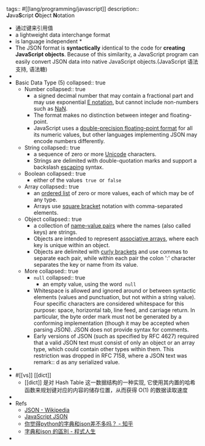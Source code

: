 tags:: #[[lang/programming/javascript]]
description:: **J**ava**S**cript **O**bject **N**otation

  - 通过键来引用值
  - a lightweight data interchange format
  - is language independent \*
  - The JSON format is **syntactically** identical to the code for **creating JavaScript objects**. Because of this similarity, a JavaScript program can easily convert JSON data into native JavaScript objects.(JavaScript 语法支持, 语法糖)
-
- Basic Data Type (5)
  collapsed:: true
  - Number
    collapsed:: true
    - a signed decimal number that may contain a fractional part and may use exponential [E notation](https://en.wikipedia.org/wiki/E_notation), but cannot include non-numbers such as [NaN](https://en.wikipedia.org/wiki/NaN).
    - The format makes no distinction between integer and floating-point.
    - JavaScript uses a [double-precision floating-point format](https://en.wikipedia.org/wiki/Double-precision_floating-point_format) for all its numeric values, but other languages implementing JSON may encode numbers differently.
  - String
    collapsed:: true
    - a sequence of zero or more [Unicode](https://en.wikipedia.org/wiki/Unicode) characters.
    - Strings are delimited with double-quotation marks and support a backslash [escaping](https://en.wikipedia.org/wiki/Escape_character) syntax.
  - Boolean
    collapsed:: true
    - either of the values  `true`  or  `false`
  - Array
    collapsed:: true
    - an [ordered list](https://en.wikipedia.org/wiki/List_(abstract_data_type)) of zero or more values, each of which may be of any type.
    - Arrays use [square bracket](https://en.wikipedia.org/wiki/Square_bracket) notation with comma-separated elements.
  - Object
    collapsed:: true
    - a collection of [name–value pairs](https://en.wikipedia.org/wiki/Attribute%E2%80%93value_pair) where the names (also called keys) are strings.
    - Objects are intended to represent [associative arrays](https://en.wikipedia.org/wiki/Associative_array), where each key is unique within an object.
    - Objects are delimited with [curly brackets](https://en.wikipedia.org/wiki/Braces_(punctuation)#Braces) and use commas to separate each pair, while within each pair the colon ':' character separates the key or name from its value.
  - More
    collapsed:: true
    - `null`
      collapsed:: true
      - an empty value, using the word  `null`
    - Whitespace is allowed and ignored around or between syntactic elements (values and punctuation, but not within a string value). Four specific characters are considered whitespace for this purpose: space, horizontal tab, line feed, and carriage return. In particular, the byte order mark must not be generated by a conforming implementation (though it may be accepted when parsing JSON). JSON does not provide syntax for comments.
    - Early versions of JSON (such as specified by RFC 4627) required that a valid JSON text must consist of only an object or an array type, which could contain other types within them. This restriction was dropped in RFC 7158, where a JSON text was remark:: d as any serialized value.
-
- #[[vs]] [[dict]]
  - [[dict]] 是对 Hash Table 这一数据结构的一种实现, 它使用其内置的哈希函数来规划键对应的内容的储存位置，从而获得 O(1) 的数据读取速度
-
- Refs
  - [JSON - Wikipedia](https://en.wikipedia.org/wiki/JSON)
  - [JavaScript JSON](https://www.w3schools.com/js/js_json.asp)
  - [你觉得python的字典和json差不多吗？ - 知乎](https://www.zhihu.com/question/21097237)
  - [字典和json 的區別 - 程式人生](https://www.796t.com/content/1552642839.html)
-